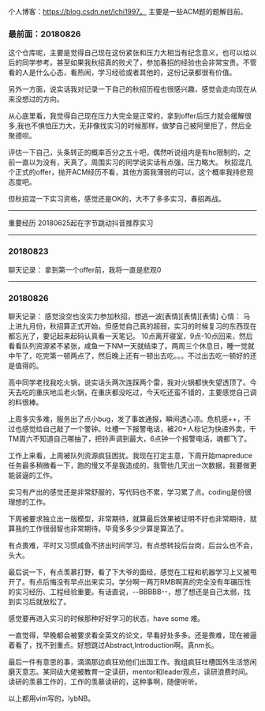 个人博客：https://blog.csdn.net/lchi1997。  主要是一些ACM题的题解目前。
### 最前面：20180826
这个仓库呢，主要是觉得自己现在这份紧张和压力大相当有纪念意义，也可以给以后的同学参考。甚至如果我秋招真的败犬了，参加春招的经验也会非常宝贵。不管看的人是什么心态，看热闹，学习经验或者其他的，这份记录都很有价值。

另外一方面，说实话我对记录一下自己的秋招历程也很感兴趣，感觉会走向现在从来没想过的方向。

从心底里看，我觉得自己现在压力大完全是正常的，拿到offer后压力就会缓解很多,我也不惧怕压力大，无非像找实习的时候那样，做梦自己被阿里拒了，然后全聚德呗。

评估一下自己，头条转正的概率百分之五十吧，偶然听说组内是有hc限制的，之前一直以为没有，天真了。周围实习的同学说实话有点强，压力略大。
秋招混几个正式的offer，抛开ACM经历不看，其他方面我薄弱的可以，这个概率我持悲观态度吧。

但秋招混一下实习资格，感觉还是OK的，大不了多多实习，春招再战。

---
重要经历
20180625起在字节跳动抖音推荐实习

---
### 20180823
聊天记录：
拿到第一个offer前，我将一直是悲观0

---

### 20180826
聊天记录：
感觉没空也没实力参加秋招，想逃一波[表情][表情][表情]
心情：
马上进九月份，秋招算正式开始，但感觉自己真的超弱，实习的时候复习的东西现在都忘光了，要记起来起码认真看一天笔记。
10点离开寝室，9点-10点回来，然后看看队列资源紧不紧张，咸鱼一下NM一天就结束了。两周三个休息日，睡一觉就中午了，吃完第一顿两点了，然后晚上还有一顿出去吃。。。不过出去吃一顿好的还是值得的。

高中同学老找我吃火锅，说实话头两次连踩两个雷，我对火锅都快失望透顶了。今天去吃的重庆地瓜老火锅，在重庆都没吃过，今天吃还蛮不错的，主要感觉自己调的料很棒。

上周多灾多难，服务出了点小bug，发了事故通报，瞬间透心凉。危机感++，不过也感觉给自己敲了一个警钟。吐槽一下报警电话，被20+人标记为快递外卖，干TM周六不知道自己哪抽了，把铃声调到最大，6点钟一个报警电话，魂都飞了。

工作上来看，上周被队列资源疯狂困扰。我现在打定主意，下周开始mapreduce任务最多稍微看一下，跑的慢又不是我造成的，我管他几天出一次数据，我要做更能装逼的工作。

实习有产出的感觉还是非常舒服的，写代码也不累，学习累了点。coding是份很理想的工作。

下周被要求独立出一版模型，非常期待，就算最后效果被证明不好也非常期待，就算我的工作很弱智也非常期待。毕竟多多少少算是算法了。

有点畏难，平时又习惯咸鱼不挤出时间学习，有点想转投后台岗，后台么也不会，头大。

最后说一下，有点羡慕打野，看了下大爷的面经，感觉在工程和机器学习上又被甩开了。有点后悔没有早点出来实习。学分啊一两万RMB啊真的完全没有年碾压性的实习经历、工程经验重要。有话直说，--BBBBB--，想了想还是自己太弱，找到实习后就放松了。

感觉要再进入实习的时候那种好好学习的状态，have some 难。

一直觉得，早晚都会被要求看全英文的论文，早看好处多多。还是畏难，现在被逼着看了，找不到重点。好想跳过Abstract,Introduction啊。真nm长。

最后一件有意思的事，滴滴那边疯狂劝他们出国工作。我组疯狂吐槽国外生活悠闲磨灭意志。某同级大佬被教育一定读研，mentor和leader观点，读研浪费时间。读研的羡慕工作的，工作的羡慕读研的，这种事啊，随便听听。

以上都用vim写的，lybNB。
